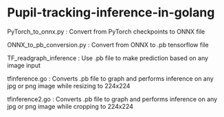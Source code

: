 # Pupil-tracking-inference-in-golang

PyTorch_to_onnx.py : Convert from PyTorch checkpoints to ONNX file

ONNX_to_pb_conversion.py : Convert from ONNX to .pb tensorflow file

TF_readgraph_inference : Use .pb file to make prediction based on any image input

tfinference.go : Converts .pb file to graph and performs inference on any jpg or png image while resizing to 224x224

tfinference2.go : Converts .pb file to graph and performs inference on any jpg or png image while cropping to 224x224

